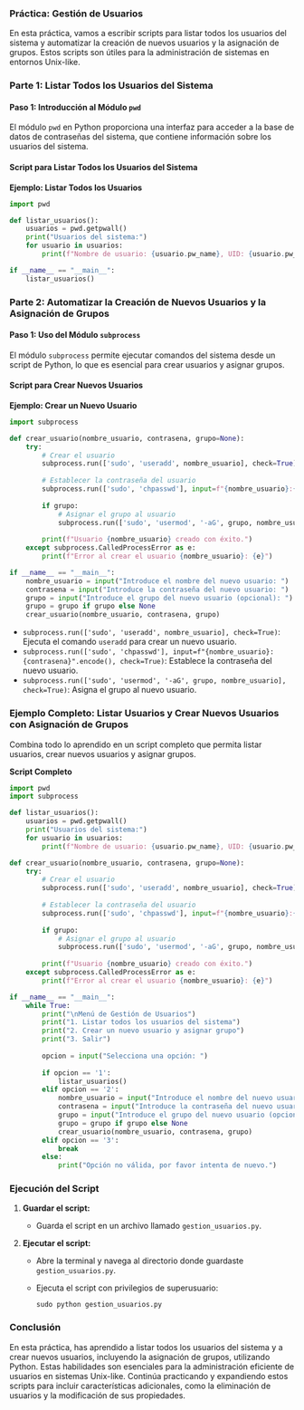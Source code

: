 ### Práctica: Gestión de Usuarios

En esta práctica, vamos a escribir scripts para listar todos los usuarios del sistema y automatizar la creación de nuevos usuarios y la asignación de grupos. Estos scripts son útiles para la administración de sistemas en entornos Unix-like.

### Parte 1: Listar Todos los Usuarios del Sistema

#### Paso 1: Introducción al Módulo `pwd`

El módulo `pwd` en Python proporciona una interfaz para acceder a la base de datos de contraseñas del sistema, que contiene información sobre los usuarios del sistema.

#### Script para Listar Todos los Usuarios del Sistema

**Ejemplo: Listar Todos los Usuarios**

```python
import pwd

def listar_usuarios():
    usuarios = pwd.getpwall()
    print("Usuarios del sistema:")
    for usuario in usuarios:
        print(f"Nombre de usuario: {usuario.pw_name}, UID: {usuario.pw_uid}, GID: {usuario.pw_gid}, Directorio de inicio: {usuario.pw_dir}, Intérprete de comandos: {usuario.pw_shell}")

if __name__ == "__main__":
    listar_usuarios()
```

### Parte 2: Automatizar la Creación de Nuevos Usuarios y la Asignación de Grupos

#### Paso 1: Uso del Módulo `subprocess`

El módulo `subprocess` permite ejecutar comandos del sistema desde un script de Python, lo que es esencial para crear usuarios y asignar grupos.

#### Script para Crear Nuevos Usuarios

**Ejemplo: Crear un Nuevo Usuario**

```python
import subprocess

def crear_usuario(nombre_usuario, contrasena, grupo=None):
    try:
        # Crear el usuario
        subprocess.run(['sudo', 'useradd', nombre_usuario], check=True)
        
        # Establecer la contraseña del usuario
        subprocess.run(['sudo', 'chpasswd'], input=f"{nombre_usuario}:{contrasena}".encode(), check=True)
        
        if grupo:
            # Asignar el grupo al usuario
            subprocess.run(['sudo', 'usermod', '-aG', grupo, nombre_usuario], check=True)
        
        print(f"Usuario {nombre_usuario} creado con éxito.")
    except subprocess.CalledProcessError as e:
        print(f"Error al crear el usuario {nombre_usuario}: {e}")

if __name__ == "__main__":
    nombre_usuario = input("Introduce el nombre del nuevo usuario: ")
    contrasena = input("Introduce la contraseña del nuevo usuario: ")
    grupo = input("Introduce el grupo del nuevo usuario (opcional): ")
    grupo = grupo if grupo else None
    crear_usuario(nombre_usuario, contrasena, grupo)
```

- `subprocess.run(['sudo', 'useradd', nombre_usuario], check=True)`: Ejecuta el comando `useradd` para crear un nuevo usuario.
- `subprocess.run(['sudo', 'chpasswd'], input=f"{nombre_usuario}:{contrasena}".encode(), check=True)`: Establece la contraseña del nuevo usuario.
- `subprocess.run(['sudo', 'usermod', '-aG', grupo, nombre_usuario], check=True)`: Asigna el grupo al nuevo usuario.

### Ejemplo Completo: Listar Usuarios y Crear Nuevos Usuarios con Asignación de Grupos

Combina todo lo aprendido en un script completo que permita listar usuarios, crear nuevos usuarios y asignar grupos.

**Script Completo**

```python
import pwd
import subprocess

def listar_usuarios():
    usuarios = pwd.getpwall()
    print("Usuarios del sistema:")
    for usuario in usuarios:
        print(f"Nombre de usuario: {usuario.pw_name}, UID: {usuario.pw_uid}, GID: {usuario.pw_gid}, Directorio de inicio: {usuario.pw_dir}, Intérprete de comandos: {usuario.pw_shell}")

def crear_usuario(nombre_usuario, contrasena, grupo=None):
    try:
        # Crear el usuario
        subprocess.run(['sudo', 'useradd', nombre_usuario], check=True)
        
        # Establecer la contraseña del usuario
        subprocess.run(['sudo', 'chpasswd'], input=f"{nombre_usuario}:{contrasena}".encode(), check=True)
        
        if grupo:
            # Asignar el grupo al usuario
            subprocess.run(['sudo', 'usermod', '-aG', grupo, nombre_usuario], check=True)
        
        print(f"Usuario {nombre_usuario} creado con éxito.")
    except subprocess.CalledProcessError as e:
        print(f"Error al crear el usuario {nombre_usuario}: {e}")

if __name__ == "__main__":
    while True:
        print("\nMenú de Gestión de Usuarios")
        print("1. Listar todos los usuarios del sistema")
        print("2. Crear un nuevo usuario y asignar grupo")
        print("3. Salir")
        
        opcion = input("Selecciona una opción: ")
        
        if opcion == '1':
            listar_usuarios()
        elif opcion == '2':
            nombre_usuario = input("Introduce el nombre del nuevo usuario: ")
            contrasena = input("Introduce la contraseña del nuevo usuario: ")
            grupo = input("Introduce el grupo del nuevo usuario (opcional): ")
            grupo = grupo if grupo else None
            crear_usuario(nombre_usuario, contrasena, grupo)
        elif opcion == '3':
            break
        else:
            print("Opción no válida, por favor intenta de nuevo.")
```

### Ejecución del Script

1. **Guardar el script:**
   - Guarda el script en un archivo llamado `gestion_usuarios.py`.

2. **Ejecutar el script:**
   - Abre la terminal y navega al directorio donde guardaste `gestion_usuarios.py`.
   - Ejecuta el script con privilegios de superusuario:

     ```shell
     sudo python gestion_usuarios.py
     ```

### Conclusión

En esta práctica, has aprendido a listar todos los usuarios del sistema y a crear nuevos usuarios, incluyendo la asignación de grupos, utilizando Python. Estas habilidades son esenciales para la administración eficiente de usuarios en sistemas Unix-like. Continúa practicando y expandiendo estos scripts para incluir características adicionales, como la eliminación de usuarios y la modificación de sus propiedades.